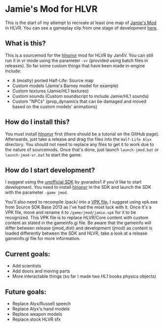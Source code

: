 # Jamie's Mod for HLVR
This is the start of my attempt to recreate at least one map of [Jamie's Mod](https://www.moddb.com/mods/jamies-mod) in HLVR.
You can see a gameplay clip from one stage of development [here](https://www.youtube.com/watch?v=JMqgsJd87hE).

## What is this?
This is a sourcemod for the [hlnonvr](https://github.com/Jan4V/hlnonvr) mod for HLVR by Jan4V. You can still run it in vr mode using the parameter ``-vr`` (provided using batch files in releases). So far some custom things that have been made in-engine include:
* A (mostly) ported Half-Life: Source map
* Custom models (Jamie's Barney model for example)
* Custom textures (Jamie/HL1 textures)
* Custom sounds (Custom soundscript to include Jamie/HL1 sounds)
* Custom "NPCs" (prop_dynamics that can be damaged and moved based on the custom models' animations)

## How do I install this?
You must install [hlnonvr](https://github.com/Jan4V/hlnonvr) first (there should be a tutorial on the GitHub page). Afterwards, just take a release and drag the files into the ``Half-Life Alyx`` directory. You should not need to replace any files to get it to work due to the nature of sourcemods. Once that's done, just launch ``launch-jmod.bat`` or ``launch-jmod-vr.bat`` to start the game.

## How do I start development?
I suggest using the [unofficial SDK](https://github.com/gvarados1/Half-Life-Alyx-SDK) by gvarados1 if you'd like to start development. You need to install [hlnonvr](https://github.com/Jan4V/hlnonvr) in the SDK and launch the SDK with the parameter ``-game jmod``.

You'll also need to recompile /pack/ into a [VPK file](https://developer.valvesoftware.com/wiki/VPK), I suggest using vpk.exe from Source SDK Base 2013 as I've had the most luck with it. Once it's a VPK file, move and rename it to ``/game/jmod/jamie.vpk`` for it to be recognized. This VPK file is to replace HLVR/Core content with custom content as stated in the gameinfo.gi file. Be aware that the gameinfo will differ between release (jmod_dist) and development (jmod) as content is loaded differently between the SDK and HLVR, take a look at a release gameinfo.gi file for more information.

## Current goals:
* Add scientists
* Add doors and moving parts
* More interactable things (so far I made two HL1 books physics objects)

## Future goals:
* Replace Alyx/Russell speech
* Replace Alyx's hand models
* Replace weapon models
* Replace stock HLVR sfx
